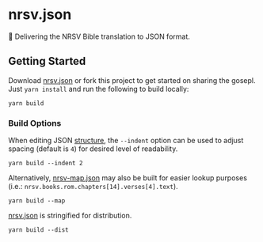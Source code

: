 # nrsv.json

📖 Delivering the NRSV Bible translation to JSON format.

## Getting Started

Download [nrsv.json](nrsv.json) or fork this project to get started on sharing the gosepl. Just `yarn install` and run the following to build locally:

```
yarn build
```

### Build Options

When editing JSON [structure](src/lib/structure.js), the `--indent` option can be used to adjust spacing (default is `4`) for desired level of readability.

```
yarn build --indent 2
```

Alternatively, [nrsv-map.json](nrsv-map.json) may also be built for easier lookup purposes (i.e.: `nrsv.books.rom.chapters[14].verses[4].text`).
```
yarn build --map
```

[nrsv.json](nrsv.json) is stringified for distribution.

```
yarn build --dist
```
